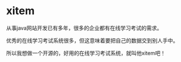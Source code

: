 # xitem
从事java网站开发已有多年，很多的企业都有在线学习考试的需求。

优秀的在线学习考试系统很多，但这意味着要把自己的数据交到别人手中。

所以我想做一个开源的，好用的在线学习考试系统，就叫他xitem吧！
